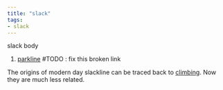 ```yaml
---
title: "slack"
tags:
- slack
---
```

slack body
1. [parkline](slack/parkline.md) #TODO : fix this broken link



The origins of modern day slackline can be traced back to [climbing](climb).  Now they are much less related.